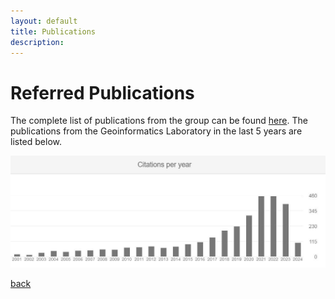 ```yaml
---
layout: default
title: Publications
description:
---
```


# Referred Publications
The complete list of publications from the group can be found [here](https://scholar.google.com/citations?hl=en&user=n1U-zvkAAAAJ). The publications from the Geoinformatics Laboratory in the last 5 years are listed below.

<img src="/assets/img/citations_per_year.jpg" alt="Citations Per Year">


[back](./)
